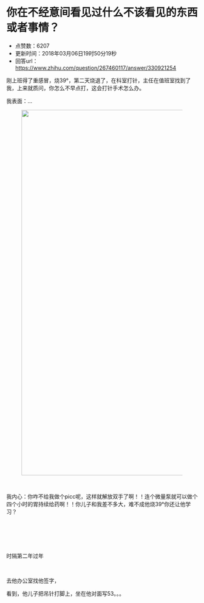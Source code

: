 # 你在不经意间看见过什么不该看见的东西或者事情？
- 点赞数：6207
- 更新时间：2018年03月06日19时50分19秒
- 回答url：https://www.zhihu.com/question/267460117/answer/330921254
<body>
 <p data-pid="fuyi1iNO">刚上班得了重感冒，烧39°，第二天烧退了，在科室打针，主任在值班室找到了我，上来就质问，你怎么不早点打，这会打针手术怎么办。</p>
 <p data-pid="fNPVwUVD">我表面：...</p>
 <figure>
  <img data-rawheight="720" src="https://pica.zhimg.com/50/v2-07bfcba6145eba779d3fcd69e3090c18_720w.jpg?source=1940ef5c" data-rawwidth="960" data-original-token="v2-07bfcba6145eba779d3fcd69e3090c18" class="origin_image zh-lightbox-thumb" width="960" data-original="https://picx.zhimg.com/v2-07bfcba6145eba779d3fcd69e3090c18_r.jpg?source=1940ef5c">
 </figure>
 <br>
 <p data-pid="GRf_-d-m">我内心：你咋不给我做个picc呢，这样就解放双手了啊！！连个微量泵就可以做个四个小时的胃持续给药啊！！你儿子和我差不多大，难不成他烧39°你还让他学习？</p>
 <br>
 <br>
 <br>
 <br>
 <p data-pid="NKbnssR3">时隔第二年过年</p>
 <br>
 <p data-pid="u3MJ6_T3">去他办公室找他签字，</p>
 <p data-pid="XDaF1TSH">看到，他儿子把吊针打脚上，坐在他对面写53。。。</p>
</body>